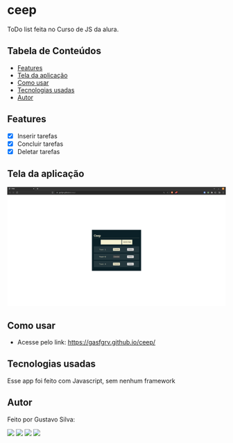 # ceep <!-- omit from toc -->

ToDo list feita no Curso de JS da alura.

## Tabela de Conteúdos<!-- omit from toc -->

- [Features](#features)
- [Tela da aplicação](#tela-da-aplicação)
- [Como usar](#como-usar)
- [Tecnologias usadas](#tecnologias-usadas)
- [Autor](#autor)

## Features

- [x] Inserir tarefas
- [x] Concluir tarefas
- [x] Deletar tarefas

## Tela da aplicação

![ceep](docs/ceep.png)

## Como usar

- Acesse pelo link: https://gasfgrv.github.io/ceep/

## Tecnologias usadas

Esse app foi feito com Javascript, sem nenhum framework

## Autor

<div>
    <p>Feito por Gustavo Silva:</p>
    <a href="https://www.linkedin.com/in/gustavo-silva-69b84a15b/"><img src="https://img.shields.io/badge/linkedin-%230077B5.svg?&style=for-the-badge&logo=linkedin&logoColor=white" height=25></a>
    <a href="https://discordapp.com/users/616994765065420801"><img src="https://img.shields.io/badge/Discord-5865F2?style=for-the-badge&logo=discord&logoColor=white" height=25></a>
    <a href="mailto:gustavoalmeidasilva41@gmail.com"><img src="https://img.shields.io/badge/Gmail-D14836?style=for-the-badge&logo=gmail&logoColor=white" height=25></a>
    <a href="mailto:gustavo_almeida11@hotmail.com"><img src="https://img.shields.io/badge/Microsoft_Outlook-0078D4?style=for-the-badge&logo=microsoft-outlook&logoColor=white" height=25></a>
</div>